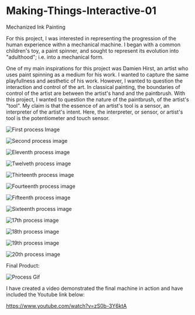# Making-Things-Interactive-01
Mechanized Ink Painting 

  For this project, I was interested in representing the progression of the human experience withn a mechanical machine. I began with a common children's toy, a paint spinner, and sought to represent its evolution into "adulthood"; i.e. into a mechanical form.

  One of my main inspirations for this project was Damien Hirst, an artist who uses paint spinning as a medium for his work. I wanted to capture the same playfullness and aesthetic of his work. However, I wanted to question the interaction and control of the art. In classical painting, the boundaries of control of the artist are between the artist's hand and the paintbrush. With this project, I wanted to question the nature of the paintbrush, of the artist's "tool". My claim is that the essence of an artist's tool is a sensor, an interpreter of the artist's intent. Here, the interpreter, or sensor, or artist's tool is the potentiometer and touch sensor. 

![First process Image](https://github.com/camibaumann/Making-Things-Interactive-01/blob/master/progress%20images/IMG_20170212_113112.jpg)

![Second process image](https://github.com/camibaumann/Making-Things-Interactive-01/blob/master/progress%20images/IMG_20170212_113833.jpg)

![Eleventh process image](https://github.com/camibaumann/Making-Things-Interactive-01/blob/master/progress%20images/IMG_20170212_113916.jpg)

![Twelveth process image](https://github.com/camibaumann/Making-Things-Interactive-01/blob/master/progress%20images/IMG_20170212_113918.jpg)

![Thirteenth process image](https://github.com/camibaumann/Making-Things-Interactive-01/blob/master/progress%20images/IMG_20170212_114033.jpg)

![Fourteenth process image](https://github.com/camibaumann/Making-Things-Interactive-01/blob/master/progress%20images/IMG_20170212_114348.jpg)

![Fifteenth process image](https://github.com/camibaumann/Making-Things-Interactive-01/blob/master/progress%20images/IMG_20170212_114646.jpg)

![Sixteenth process image](https://github.com/camibaumann/Making-Things-Interactive-01/blob/master/progress%20images/IMG_20170212_114808.jpg)

![17th process image](https://github.com/camibaumann/Making-Things-Interactive-01/blob/master/progress%20images/IMG_20170212_114808.jpg)

![18th process image](https://github.com/camibaumann/Making-Things-Interactive-01/blob/master/progress%20images/IMG_20170212_114955.jpg)

![19th process image](https://github.com/camibaumann/Making-Things-Interactive-01/blob/master/progress%20images/IMG_20170212_115015.jpg)

![20th process image](https://github.com/camibaumann/Making-Things-Interactive-01/blob/master/progress%20images/IMG_20170212_115135.jpg)


Final Product: 

![Process Gif](https://github.com/camibaumann/Making-Things-Interactive-01/blob/master/gif/Process-Images-GIF.gif?raw=true)

I have created a video demonstrated the final machine in action and have included the Youtube link below: 

https://www.youtube.com/watch?v=zS0b-3Y6ktA

